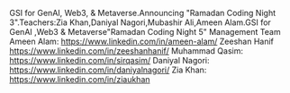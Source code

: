 GSI for GenAI, Web3, & Metaverse.Announcing "Ramadan Coding Night 3".Teachers:Zia Khan,Daniyal Nagori,Mubashir Ali,Ameen Alam.GSI for GenAI ,Web3 & Metaverse"Ramadan Coding Night 5"
Management Team
Ameen Alam: https://www.linkedin.com/in/ameen-alam/
Zeeshan Hanif https://www.linkedin.com/in/zeeshanhanif/
Muhammad Qasim: https://www.linkedin.com/in/sirqasim/
Daniyal Nagori: https://www.linkedin.com/in/daniyalnagori/
Zia Khan: https://www.linkedin.com/in/ziaukhan
